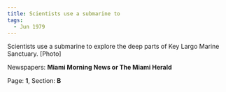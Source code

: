 ```yaml
---  
title: Scientists use a submarine to  
tags:  
  - Jun 1979  
---  
```

  
Scientists use a submarine to explore the deep parts of Key Largo Marine Sanctuary. [Photo]  
  
Newspapers: **Miami Morning News or The Miami Herald**  
  
Page: **1**, Section: **B** 
